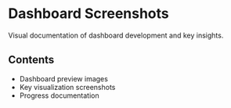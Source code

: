 # Dashboard Screenshots

Visual documentation of dashboard development and key insights.

## Contents
- Dashboard preview images
- Key visualization screenshots
- Progress documentation
